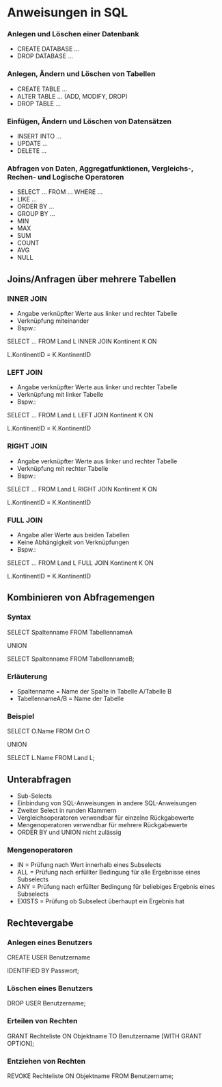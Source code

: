# Anweisungen in SQL

### Anlegen und Löschen einer Datenbank
- CREATE DATABASE ...
- DROP DATABASE ...

### Anlegen, Ändern und Löschen von Tabellen
- CREATE TABLE ...
- ALTER TABLE ... (ADD, MODIFY, DROP)
- DROP TABLE ...

### Einfügen, Ändern und Löschen von Datensätzen
- INSERT INTO ...
- UPDATE ...
- DELETE ...

### Abfragen von Daten, Aggregatfunktionen, Vergleichs-, Rechen- und Logische Operatoren
- SELECT ... FROM ... WHERE ...
- LIKE ...
- ORDER BY ...
- GROUP BY ...
- MIN
- MAX
- SUM
- COUNT
- AVG
- NULL

## Joins/Anfragen über mehrere Tabellen

### INNER JOIN
- Angabe verknüpfter Werte aus linker und rechter Tabelle
- Verknüpfung miteinander
- Bspw.:

SELECT ... FROM Land L INNER JOIN Kontinent K ON

L.KontinentID = K.KontinentID

### LEFT JOIN
- Angabe verknüpfter Werte aus linker und rechter Tabelle
- Verknüpfung mit linker Tabelle
- Bspw.:

SELECT ... FROM Land L LEFT JOIN Kontinent K ON

L.KontinentID = K.KontinentID

### RIGHT JOIN
- Angabe verknüpfter Werte aus linker und rechter Tabelle
- Verknüpfung mit rechter Tabelle
- Bspw.:

SELECT ... FROM Land L RIGHT JOIN Kontinent K ON

L.KontinentID = K.KontinentID

### FULL JOIN
- Angabe aller Werte aus beiden Tabellen
- Keine Abhängigkeit von Verknüpfungen
- Bspw.:

SELECT ... FROM Land L FULL JOIN Kontinent K ON

L.KontinentID = K.KontinentID

## Kombinieren von Abfragemengen

### Syntax
SELECT Spaltenname FROM TabellennameA

UNION

SELECT Spaltenname FROM TabellennameB;

### Erläuterung
- Spaltenname = Name der Spalte in Tabelle A/Tabelle B
- TabellennameA/B = Name der Tabelle

### Beispiel
SELECT O.Name FROM Ort O

UNION

SELECT L.Name FROM Land L;

## Unterabfragen
- Sub-Selects
- Einbindung von SQL-Anweisungen in andere SQL-Anweisungen
- Zweiter Select in runden Klammern
- Vergleichsoperatoren verwendbar für einzelne Rückgabewerte
- Mengenoperatoren verwendbar für mehrere Rückgabewerte
- ORDER BY und UNION nicht zulässig
 
### Mengenoperatoren
- IN = Prüfung nach Wert innerhalb eines Subselects
- ALL = Prüfung nach erfüllter Bedingung für alle Ergebnisse eines Subselects
- ANY = Prüfung nach erfüllter Bedingung für beliebiges Ergebnis eines Subselects
- EXISTS = Prüfung ob Subselect überhaupt ein Ergebnis hat

## Rechtevergabe

### Anlegen eines Benutzers
CREATE USER Benutzername

IDENTIFIED BY Passwort;

### Löschen eines Benutzers
DROP USER Benutzername;

### Erteilen von Rechten
GRANT Rechteliste ON Objektname TO Benutzername [WITH GRANT OPTION];

### Entziehen von Rechten
REVOKE Rechteliste ON Objektname FROM Benutzername;
